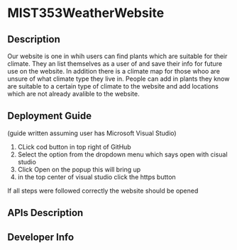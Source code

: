 # MIST353WeatherWebsite

## Description
Our website is one in whih users can find plants which are suitable for their climate. They an list themselves as a user of and save their info for future use on the website. In addition there is a climate map for those whoo are unsure of what climate type they live in. People can add in plants they know are suitable to a certain type of climate to the website and add locations which are not already avalible to the website.

## Deployment Guide
(guide written assuming user has Microsoft Visual Studio)
1. CLick cod button in top right of GitHub
2. Select the option from the dropdown menu which says open with cisual studio
3. Click Open on the popup this will bring up
4. in the top center of visual studio click the https button
<!--done to make markdown stop the list-->
If all steps were followed correctly the website should be opened

## APIs Description

## Developer Info
